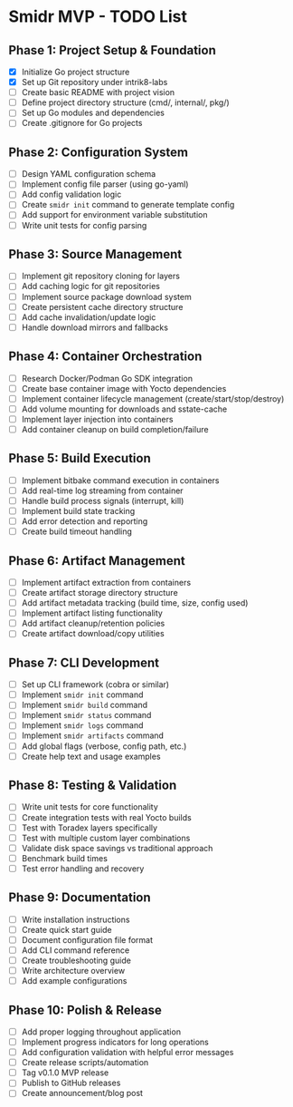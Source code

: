 # Smidr MVP - TODO List

## Phase 1: Project Setup & Foundation

- [X] Initialize Go project structure
- [X] Set up Git repository under intrik8-labs
- [ ] Create basic README with project vision
- [ ] Define project directory structure (cmd/, internal/, pkg/)
- [ ] Set up Go modules and dependencies
- [ ] Create .gitignore for Go projects

## Phase 2: Configuration System

- [ ] Design YAML configuration schema
- [ ] Implement config file parser (using go-yaml)
- [ ] Add config validation logic
- [ ] Create `smidr init` command to generate template config
- [ ] Add support for environment variable substitution
- [ ] Write unit tests for config parsing

## Phase 3: Source Management

- [ ] Implement git repository cloning for layers
- [ ] Add caching logic for git repositories
- [ ] Implement source package download system
- [ ] Create persistent cache directory structure
- [ ] Add cache invalidation/update logic
- [ ] Handle download mirrors and fallbacks

## Phase 4: Container Orchestration

- [ ] Research Docker/Podman Go SDK integration
- [ ] Create base container image with Yocto dependencies
- [ ] Implement container lifecycle management (create/start/stop/destroy)
- [ ] Add volume mounting for downloads and sstate-cache
- [ ] Implement layer injection into containers
- [ ] Add container cleanup on build completion/failure

## Phase 5: Build Execution

- [ ] Implement bitbake command execution in containers
- [ ] Add real-time log streaming from container
- [ ] Handle build process signals (interrupt, kill)
- [ ] Implement build state tracking
- [ ] Add error detection and reporting
- [ ] Create build timeout handling

## Phase 6: Artifact Management

- [ ] Implement artifact extraction from containers
- [ ] Create artifact storage directory structure
- [ ] Add artifact metadata tracking (build time, size, config used)
- [ ] Implement artifact listing functionality
- [ ] Add artifact cleanup/retention policies
- [ ] Create artifact download/copy utilities

## Phase 7: CLI Development

- [ ] Set up CLI framework (cobra or similar)
- [ ] Implement `smidr init` command
- [ ] Implement `smidr build` command
- [ ] Implement `smidr status` command
- [ ] Implement `smidr logs` command
- [ ] Implement `smidr artifacts` command
- [ ] Add global flags (verbose, config path, etc.)
- [ ] Create help text and usage examples

## Phase 8: Testing & Validation

- [ ] Write unit tests for core functionality
- [ ] Create integration tests with real Yocto builds
- [ ] Test with Toradex layers specifically
- [ ] Test with multiple custom layer combinations
- [ ] Validate disk space savings vs traditional approach
- [ ] Benchmark build times
- [ ] Test error handling and recovery

## Phase 9: Documentation

- [ ] Write installation instructions
- [ ] Create quick start guide
- [ ] Document configuration file format
- [ ] Add CLI command reference
- [ ] Create troubleshooting guide
- [ ] Write architecture overview
- [ ] Add example configurations

## Phase 10: Polish & Release

- [ ] Add proper logging throughout application
- [ ] Implement progress indicators for long operations
- [ ] Add configuration validation with helpful error messages
- [ ] Create release scripts/automation
- [ ] Tag v0.1.0 MVP release
- [ ] Publish to GitHub releases
- [ ] Create announcement/blog post
